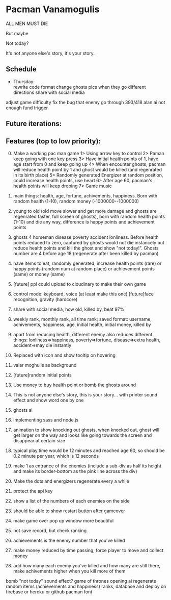 # Pacman Vanamogulis
ALL MEN MUST DIE

But maybe

Not today?

It's not anyone else's story, it's your story.


## Schedule

* Thursday:  
rewrite code format
change ghosts pics when they go different directions
share with social media

adjust game difficulty
fix the bug that enemy go through 393/418
alan ai not enough fund trigger



## Future iterations:

## Features (top to low priority):
0. Make a working pac man game
1> Using arrow key to control
2> Paman keep going with one key press
3> Have initial health points of 1, have age start from 0 and keep going up
4> When encounter ghosts, pacman will reduce health point by 1 and ghost would be killed (and regenrated in its birth place)
5> Randomly generated Energizer at random position, could increase health points, use heart
6> After age 60, pacman's health points will keep droping
7> Game music 

1. main things: health, age, fortune, achivements, happiness. Born with random health (1-10), random money (-1000000--1000000)
2. young to old (old move slower and get more damage and ghosts are regenrated faster, full screen of ghosts), born with random health points (1-10) and die any way, difference is happy points and achievement points
2. ghosts 4 horseman disease poverty accident lonliness. Before health points reduced to zero, captured by ghosts would not die instancely but reduce health points and kill the ghost and show "not today!". Ghosts number are 4 before age 18 (regenerate after been killed by pacman)
3. have items to eat, randomly generated, increase health points (rare) or happy points (random num at random place) or achievement points (same) or money (same)
4. [future] ppl could upload to cloudinary to make their own game
5. control mode: keyboard, voice (at least make this one)
   [future]face recognition, gravity (hardcore)
6. share with social media, how old, killed by, beat 97%
7. weekly rank, monthly rank, all time rank; saved format:
username, achivements, happiness, age, initial health, initial money, killed by
8. apart from reducing health, different enemy also reduces different things: lonliness=>happiness, poverty=>fortune, disease=>extra health, accident=>may die instantly 
9. Replaced with icon and show tooltip on hovering
10. valar moghulis as background
11. [future]random initial points
12. Use money to buy health point or bomb the ghosts around
13. This is not anyone else's story, this is your story... with printer sound effect and show word one by one
14. ghosts ai
15. implementing sass and node.js
16. animation to show knocking out ghosts, when knocked out, ghost will get larger on the way and looks like going towards the screen and disappear at certain size

17. typical play time would be 12 minutes and reached age 60, so should be 0.2 minute per year, which is 12 seconds

18. make 1 as entrance of the enemies (include a sub-div as half its height and make its border-bottom as the pink line across the div)

19. Make the dots and energizers regenerate every a while

20. protect the api key

21. show a list of the numbers of each enemies on the side

22. should be able to show restart button after gameover

23. make game over pop up window more beautiful

24. not save record, but check ranking

25. achievements is the enemy number that you've killed

26. make money reduced by time passing, force player to move and collect money

27. add how many each enemy you've killed and how many are still there, make achivements higher when you kill more of them

bomb
"not today" sound effect?
game of thrones opening
ai
regenerate random items (achievements and happiness)
ranks, database and deploy on firebase or heroku or github
pacman font

